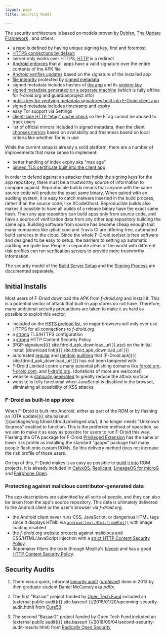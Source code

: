 ```yaml
---
layout: page
title: Security Model

---
```


The security architecture is based on models proven by
[Debian](https://wiki.debian.org/SecureApt), [The Update
Framework](https://github.com/theupdateframework/specification/blob/master/tuf-spec.md)
, and others:

-   a repo is defined by having unique signing key, first and foremost
-   [HTTPS connections by default](https://gitlab.com/fdroid/fdroidclient/blob/v0.100.1/app/src/main/res/values/default_repo.xml#L11)
-   server only works over HTTPS, [HTTP](http://f-droid.org) is a redirect
-   [Android enforces](https://developer.android.com/studio/publish/app-signing.html#considerations) that all apps have a valid signature over the entire contents of the APK file 
-   [Android verifies updates](https://developer.android.com/studio/publish/app-signing.html#considerations) based on the signature of the installed app
-   [file integrity](https://gitlab.com/fdroid/fdroidclient/blob/v0.101-alpha2/app/src/main/java/org/fdroid/fdroid/installer/ApkCache.java#L57) protected by [signed metadata](https://gitlab.com/fdroid/fdroidclient/blob/v0.101-alpha2/app/src/main/java/org/fdroid/fdroid/RepoUpdater.java#L212)
-   signed metadata includes hashes of [the app](https://gitlab.com/fdroid/fdroidserver/blob/0.6.0/fdroidserver/update.py#L460) and its [signing key](https://gitlab.com/fdroid/fdroidserver/blob/0.6.0/fdroidserver/update.py#L558)
-   [signed metadata generated on a separate machine](https://gitlab.com/fdroid/fdroidserver/blob/0.6.0/fdroidserver/update.py#L989) (which is fully offline for f-droid.org and guardianproject.info)
-   [public key for verifying metadata signatures built into F-Droid
    client
    app](https://gitlab.com/fdroid/fdroidclient/blob/v0.100.1/app/src/main/res/values/default_repo.xml#L13)
-   signed metadata includes
    [timestamp](https://gitlab.com/fdroid/fdroidclient/commit/02b2090e530ab5d22b522d978728f34bb332b390)
    and
    [expiry](https://gitlab.com/fdroid/fdroidserver/blob/0.6.0/fdroidserver/update.py#L775)
-   easy Tor support via Settings
-   [client-side HTTP “etag” cache check](https://gitlab.com/fdroid/fdroidclient/issues/562)
    so the ETag cannot be abused to track users
-   list of official mirrors included in signed metadata, then the
    client
    [chooses mirrors](https://gitlab.com/fdroid/fdroidclient/issues/35)
    based on availability and freshness based on local criteria like
    whether Tor is in use

While the current setup is already a solid platform, there are a
number of improvements that make sense to implement:

-   better handling of index expiry aka "max age"
-   [pinned TLS certificate built into the client
    app](https://gitlab.com/fdroid/fdroidclient/commit/0429b3f7dd4a6037fa11df64bfdd176ea378e6bf)

In order to defend against an attacker that holds the signing keys for
the app repository, there must be a trustworthy source of information to
compare against. Reproducible builds means that anyone with the same
source code will produce the exact same binary. When paired with an
auditing system, it is easy to catch malware inserted in the build
process, rather than the source code, like XCodeGhost. Reproducible
builds also makes it possible to have all builds of a release binary
have the exact same hash. Then any app repository can build apps only
from source code, and have a source of verification data from any other
app repository building the same app. Building software from source has
become cheap enough that many companies like gitlab.com and Travis CI
are offering free, automated build services in the cloud. Since the
whole F-Droid toolset is free software and designed to be easy to setup,
the barriers to setting up automatic auditing are quite low. People in
separate areas of the world with different risk profiles can run
[verification servers](../Verification_Server) to provide more
trustworthy information.

The security model of the [Build Server Setup](../Build_Server_Setup)
and the [Signing Process](../Signing_Process) are documented
separately.


## Initial Installs

Most users of F-Droid download the APK from _f-droid.org_ and install
it.  This is a potential vector of attack that built-in app stores do
not have.  Therefore, many additional security precautions are taken
to make it as hard as possible to exploit this vector.

* included on the
  [HSTS preload list](https://hstspreload.org/?domain=f-droid.org), so
  major browsers will only ever use HTTPS for all connections to
  _f-droid.org_
* a [strong](https://observatory.mozilla.org/analyze.html?host=f-droid.org#third) TLS/HTTPS configuration
* a [strong](https://observatory.mozilla.org/analyze.html?host=f-droid.org) HTTP Content Security Policy
* [PGP-signature]({{ site.fdroid_apk_download_url }}.asc) on the initial
  install [download link]({{ site.fdroid_apk_download_url }})
* automated
  [regular](https://gitlab.com/fdroid/fdroid-website/-/jobs/47503948)
  and [random](https://verification.f-droid.org/check-fdroid-apk)
  [auditing](https://gitlab.com/fdroid/fdroidserver/blob/dfbe114af3c4cef15ce3aa5e979d9f4684f2acbc/tests/check-fdroid-apk)
  that [F-Droid.apk]({{ site.fdroid_apk_download_url }}) has not been tampered with
* F-Droid Limited controls many potential phishing domains like
  [fdroid.org](https://whois.icann.org/lookup?name=fdroid.org),
  [f-droid.com](https://whois.icann.org/lookup?name=f-droid.com), and
  [f-dro1d.org](https://whois.icann.org/lookup?name=f-dro1d.org). (donations
  of more are welcome!)
* website is
  [statically generated](https://gitlab.com/fdroid/fdroid-website) to
  greatly reduce the attack surface
* website is fully functional when JavaScript is disabled in the
  browser, eliminating all possibility of XSS attacks


### F-Droid as built-in app store

When F-Droid is built into Android, either as part of the ROM or by
flashing an
[OTA update]({{ site.baseurl }}/packages/org.fdroid.fdroid.privileged.ota/),
it no longer needs "Unknown Sources" enabled to function.  This is the
preferred method of operation, so we aim to make it as easy as
possible for users to run F-Droid this way.  Flashing the OTA package
for F-Droid
[Privileged Extension](https://gitlab.com/fdroid/privileged-extension/#how-do-i-install-it-on-my-device)
has the same or lower risk profile as installing the standard "gapps"
package that many people flash onto custom ROMs. So this delivery
method does not increase the risk profile of those users.

On top of this, F-Droid makes it as easy as possible to
[build it into](https://gitlab.com/fdroid/privileged-extension/#how-do-i-build-it-into-my-rom)
ROM projects.  It is already included in
[CalyxOS](https://calyxos.org/),
[Replicant](https://www.replicant.us/),
[LineageOS for microG](https://lineage.microg.org/) and
[Fairphone Open](https://code.fairphone.com/projects/fp-osos/).


### Protecting against malicious contributor-generated data

The app descriptions are submitted by all sorts of people, and they
can also be taken from the app's source repository.  This data is
ultimately delivered to the Android client or the user's browser via
_f-droid.org_.

* the Android client never runs CSS, JavaScript, or dangerous HTML
tags since it displays HTML via
[`android.text.Html.fromHtml()`](https://gitlab.com/fdroid/fdroidclient/blob/1.3.1/app/src/main/java/org/fdroid/fdroid/views/AppDetailsRecyclerViewAdapter.java#L441)
with image loading disabled
* the _f-droid.org_ website protects against malicious and
CSS/HTML/JavaScript injection with a
[strict HTTP Content Security Policy](https://observatory.mozilla.org/analyze.html?host=f-droid.org).
* Repomaker filters the texts through Mozilla's
[_bleach_](https://github.com/mozilla/bleach) and has a good
[HTTP Content Security Policy](https://observatory.mozilla.org/analyze.html?host=repomaker.grobox.de).


## Security Audits

1. There was a quick, informal
   [security audit](https://dev.guardianproject.info/projects/bazaar/wiki/Initial_FDroid_Audit_by_pd0x)
   ([_archived_](https://web.archive.org/web/20170317154208/https://dev.guardianproject.info/projects/bazaar/wiki/Initial_FDroid_Audit_by_pd0x))
   done in 2013 by then graduate student Daniel McCarney aka _pd0x_.

2. The first "Bazaar" project funded by [Open Tech Fund](https://opentech.fund) included an
   [external public audit]({{ site.baseurl }}/2018/01/20/upcoming-security-audit.html)
   from [Cure53](https://cure53.de)

3. The second "Bazaar2" project funded by Open Tech Fund included an
   [external public audit]({{ site.baseurl }}/2018/09/04/second-security-audit-results.html)
   from [Radically Open Security](https://radicallyopensecurity.com/)
